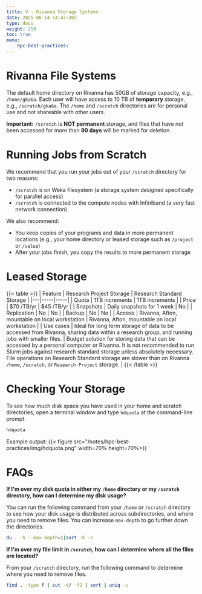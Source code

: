 ```yaml
---
title: V - Rivanna Storage Systems
date: 2025-06-14-14:47:30Z
type: docs 
weight: 250
toc: true
menu: 
    hpc-best-practices:
---
```


# Rivanna File Systems

The default home directory on Rivanna has 50GB of storage capacity, e.g., `/home/gka6a`. Each user will have access to 10 TB of __temporary__ storage, e.g., `/scratch/gka6a`. The `/home` and `/scratch` directories are for personal use and not shareable with other users.

__Important:__ `/scratch` is __NOT permanent__ storage, and files that have not been accessed for more than __90 days__ will be marked for deletion.

# Running Jobs from Scratch

We recommend that you run your jobs out of your `/scratch` directory for two reasons:
* `/scratch` is on Weka filesystem (a storage system designed specifically for parallel access)
* `/scratch` is connected to the compute nodes with Infiniband (a very fast network connection)

We also recommend:
* You keep copies of your programs and data in more permanent locations (e.g., your home directory or leased storage such as `/project` or `/value`)
* After your jobs finish, you copy the results to more permanent storage


# Leased Storage

{{< table >}}
| Feature | Research Project Storage | Research Standard Storage |
|---|-----|-----|
| Quota | 1TB increments | 1TB increments |
| Price | $70 /TB/yr | $45 /TB/yr |
| Snapshots | Daily snapshots for 1 week | No |
| Replication | No | No |
| Backup | No | No |
| Access | Rivanna, Afton, mountable on local workstation | Rivanna, Afton, mountable on local workstation |
| Use cases | Ideal for long term storage of data to be accessed from Rivanna, sharing data within a research group, and running jobs with smaller files. | Budget solution for storing data that can be accessed by a personal computer or Rivanna. It is not recommended to run Slurm jobs against research standard storage unless absolutely necessary. File operations on Research Standard storage are slower than on Rivanna `/home`, `/scratch`, or `Research Project` storage. |
{{< /table >}}


# Checking Your Storage

To see how much disk space you have used in your home and scratch directories, open a terminal window and type `hdquota` at the command-line prompt.

```bash
hdquota
```

Example output:
{{< figure src="/notes/hpc-best-practices/img/hdquota.png" width=70% height=70%>}}

# FAQs

__If I'm over my disk quota in either my `/home` directory or my `/scratch` directory, how can I determine my disk usage?__

You can run the following command from your `/home` or `/scratch` directory to see how your disk usage is distributed across subdirectories, and where you need to remove files. You can increase `max-depth` to go further down the directories.

```bash
du . -h --max-depth=1|sort -h -r
```

__If I'm over my file limit in `/scratch`, how can I determine where all the files are located?__

From your `/scratch` directory, run the following command to determine where you need to remove files.

```bash
find . -type f | cut -d/ -f2 | sort | uniq -c
```

